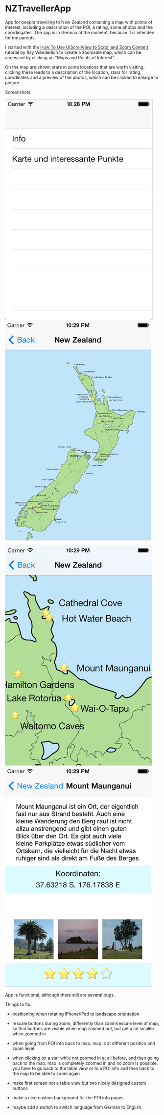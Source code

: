 NZTravellerApp
==============

App for people travelling to New Zealand containing a map with points of Interest, including a description of the POI, a rating, some photos and the coordingates. The app is in German at the moment, because it is intenden for my parents.


I started with the [How To Use UIScrollView to Scroll and Zoom Content](http://www.raywenderlich.com/10518/) tutorial by Ray Wenderlich to create a zoomable map, which can be accessed by clicking on "Maps and Points of Interest".


On the map are shown stars in some locations that are worth visiting, clicking these leads to a description of the location, stars for rating, coordinates and a preview of the photos, which can be clicked to enlarge to picture. 

Screenshots:

![First View](screenshots/first.png "First View is a TableView") ![Map](screenshots/map.png "Scrollable Map with clickable Stars")

![Close Up](screenshots/mapCloseUp.png "Close Up of map when zoomed in") ![Information](screenshots/info.png "Clicking the Star leads to info on the POI")

App is functional, although there still are several bugs.


Things to fix:

- positioning when rotating iPhone/iPad to landscape orientation

- rescale buttons during zoom, differently than zoom/rescale level of map, so that buttons are visible when map zoomed out, but get a lot smaller when zoomed in

- when going from POI info back to map, map is at different position and zoom level

- when clicking on a star while not zoomed in at all before, and then going back to the map, map is completely zoomed in and no zoom is possible. you have to go back to the table view or to a POI info and then back to the map to be able to zoom again

- make first screen not a table view but two nicely designed custom buttons

- make a nice custom background for the POI info pages

- maybe add a switch to switch language from German to English
